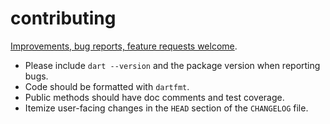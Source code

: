 contributing
============

[Improvements, bug reports, feature requests welcome][gh-issues].

- Please include `dart --version` and the package version when reporting bugs.
- Code should be formatted with `dartfmt`.
- Public methods should have doc comments and test coverage.
- Itemize user-facing changes in the `HEAD` section of the `CHANGELOG` file.

[gh-issues]: https://github.com/mockturtl/pico_log/issues
